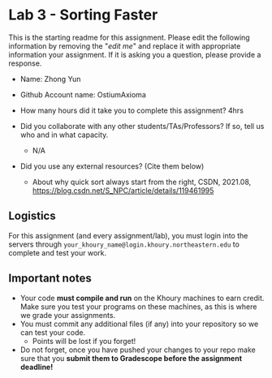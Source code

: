 # Lab 3 - Sorting Faster

This is the starting readme for this assignment.  Please edit the following information by removing the "*edit me*" and replace it with appropriate information your assignment. If it is asking you a question, please provide a response.

- Name: Zhong Yun
- Github Account name: OstiumAxioma

- How many hours did it take you to complete this assignment? 4hrs

- Did you collaborate with any other students/TAs/Professors? If so, tell us who and in what capacity.
  - N/A

- Did you use any external resources? (Cite them below)
  - About why quick sort always start from the right, CSDN, 2021.08, https://blog.csdn.net/S_NPC/article/details/119461995

## Logistics

For this assignment (and every assignment/lab), you must login into the servers through `your_khoury_name@login.khoury.northeastern.edu` to complete and test your work. 

## Important notes

* Your code **must compile and run** on the Khoury machines to earn credit. Make sure you test your programs on these machines, as this is where we grade your assignments.
* You must commit any additional files (if any) into your repository so we can test your code.
  * Points will be lost if you forget!
* Do not forget, once you have pushed your changes to your repo make sure that you **submit them to Gradescope before the assignment deadline!**

